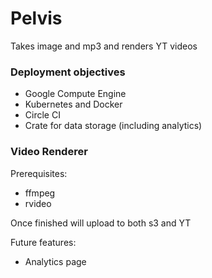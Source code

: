 # Pelvis
Takes image and mp3 and renders YT videos


### Deployment objectives
* Google Compute Engine
* Kubernetes and Docker
* Circle CI
* Crate for data storage (including analytics)


### Video Renderer
Prerequisites:
* ffmpeg
* rvideo

Once finished will upload to both s3 and YT


Future features:
* Analytics page
